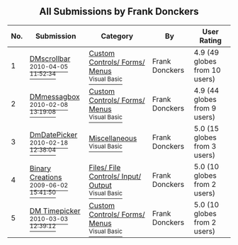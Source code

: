 ﻿<div align="center">

## All Submissions by Frank Donckers

</div>

No.  | Submission | Category | By   | User Rating
---- | ---------- | -------- | ---- | -----------
1 | [DMscrollbar<br /><sup>2010-04-05 11:52:34</sup>](https://github.com/Planet-Source-Code/frank-donckers-dmscrollbar__1-73059) | [Custom Controls/ Forms/  Menus<br /><sup>Visual Basic</sup>](../ByCategory/custom-controls-forms-menus__1-4.md) | Frank Donckers | 4.9 (49 globes from 10 users)
2 | [DMmessagbox<br /><sup>2010-02-08 13:19:08</sup>](https://github.com/Planet-Source-Code/frank-donckers-dmmessagbox__1-72907) | [Custom Controls/ Forms/  Menus<br /><sup>Visual Basic</sup>](../ByCategory/custom-controls-forms-menus__1-4.md) | Frank Donckers | 4.9 (44 globes from 9 users)
3 | [DmDatePicker<br /><sup>2010-02-18 12:38:04</sup>](https://github.com/Planet-Source-Code/frank-donckers-dmdatepicker__1-72963) | [Miscellaneous<br /><sup>Visual Basic</sup>](../ByCategory/miscellaneous__1-1.md) | Frank Donckers | 5.0 (15 globes from 3 users)
4 | [Binary Creations<br /><sup>2009-06-02 15:41:50</sup>](https://github.com/Planet-Source-Code/frank-donckers-binary-creations__1-72145) | [Files/ File Controls/ Input/ Output<br /><sup>Visual Basic</sup>](../ByCategory/files-file-controls-input-output__1-3.md) | Frank Donckers | 5.0 (10 globes from 2 users)
5 | [DM Timepicker<br /><sup>2010-03-03 12:39:12</sup>](https://github.com/Planet-Source-Code/frank-donckers-dm-timepicker__1-72983) | [Custom Controls/ Forms/  Menus<br /><sup>Visual Basic</sup>](../ByCategory/custom-controls-forms-menus__1-4.md) | Frank Donckers | 5.0 (10 globes from 2 users)
